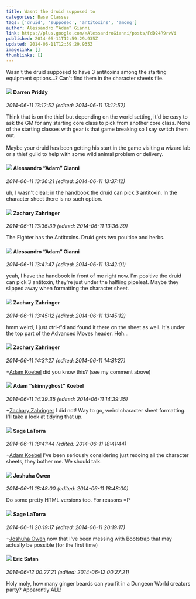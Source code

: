 ```yaml
---
title: Wasnt the druid supposed to
categories: Base Classes
tags: ['druid', 'supposed', 'antitoxins', 'among']
author: Alessandro “Adam” Gianni
link: https://plus.google.com/+AlessandroGianni/posts/FdD24R9rvVi
published: 2014-06-11T12:59:29.935Z
updated: 2014-06-11T12:59:29.935Z
imagelink: []
thumblinks: []
---
```


Wasn&#39;t the druid supposed to have 3 antitoxins among the starting equipment options...? Can&#39;t find them in the character sheets file.
<div id='comment z13iv5xx5rmgv5hur23fsfuqtz3agdrdk'>
  <h4><img src='{{site.baseurl}}//images/avatars/105875318948666656289_photo.jpg'> Darren Priddy</h4>
      <p><cite>2014-06-11 13:12:52 (edited: 2014-06-11 13:12:52)</cite></p>
        <p>Think that is on the thief but depending on the world setting, it&#39;d be easy to ask the GM for any starting core class to pick from another core class. None of the starting classes with gear is that game breaking so I say switch them out.<br /><br />Maybe your druid has been getting his start in the game visiting a wizard lab or a thief guild to help with some wild animal problem or delivery.</p>
</div>
        

<div id='comment z13iv5xx5rmgv5hur23fsfuqtz3agdrdk'>
  <h4><img src='{{site.baseurl}}//images/avatars/106679386179477817028_photo.jpg'> Alessandro “Adam” Gianni</h4>
      <p><cite>2014-06-11 13:36:21 (edited: 2014-06-11 13:37:12)</cite></p>
        <p>uh, I wasn&#39;t clear: in the handbook the druid can pick 3 antitoxin. In the character sheet there is no such option.</p>
</div>
        

<div id='comment z13iv5xx5rmgv5hur23fsfuqtz3agdrdk'>
  <h4><img src='{{site.baseurl}}//images/avatars/103904727008998081848_photo.jpg'> Zachary Zahringer</h4>
      <p><cite>2014-06-11 13:36:39 (edited: 2014-06-11 13:36:39)</cite></p>
        <p>The Fighter has the Antitoxins. Druid gets two poultice and herbs.</p>
</div>
        

<div id='comment z13iv5xx5rmgv5hur23fsfuqtz3agdrdk'>
  <h4><img src='{{site.baseurl}}//images/avatars/106679386179477817028_photo.jpg'> Alessandro “Adam” Gianni</h4>
      <p><cite>2014-06-11 13:41:47 (edited: 2014-06-11 13:42:01)</cite></p>
        <p>yeah, I have the handbook in front of me right now. I&#39;m positive the druid can pick 3 antitoxin, they&#39;re just under the halfling pipeleaf. Maybe they slipped away when formatting the character sheet.</p>
</div>
        

<div id='comment z13iv5xx5rmgv5hur23fsfuqtz3agdrdk'>
  <h4><img src='{{site.baseurl}}//images/avatars/103904727008998081848_photo.jpg'> Zachary Zahringer</h4>
      <p><cite>2014-06-11 13:45:12 (edited: 2014-06-11 13:45:12)</cite></p>
        <p>hmm weird, I just ctrl-f&#39;d and found it there on the sheet as well. It&#39;s under the top part of the Advanced Moves header. Heh...</p>
</div>
        

<div id='comment z13iv5xx5rmgv5hur23fsfuqtz3agdrdk'>
  <h4><img src='{{site.baseurl}}//images/avatars/103904727008998081848_photo.jpg'> Zachary Zahringer</h4>
      <p><cite>2014-06-11 14:31:27 (edited: 2014-06-11 14:31:27)</cite></p>
        <p><span class="proflinkWrapper"><span class="proflinkPrefix">+</span><a class="proflink" href="https://plus.google.com/112484087750169360510" oid="112484087750169360510">Adam Koebel</a></span> did you know this? (see my comment above)</p>
</div>
        

<div id='comment z13iv5xx5rmgv5hur23fsfuqtz3agdrdk'>
  <h4><img src='{{site.baseurl}}//images/avatars/112484087750169360510_photo.jpg'> Adam “skinnyghost” Koebel</h4>
      <p><cite>2014-06-11 14:39:35 (edited: 2014-06-11 14:39:35)</cite></p>
        <p><span class="proflinkWrapper"><span class="proflinkPrefix">+</span><a class="proflink" href="https://plus.google.com/103904727008998081848" oid="103904727008998081848">Zachary Zahringer</a></span> I did not! Way to go, weird character sheet formatting. I&#39;ll take a look at tidying that up.</p>
</div>
        

<div id='comment z13iv5xx5rmgv5hur23fsfuqtz3agdrdk'>
  <h4><img src='{{site.baseurl}}//images/avatars/117415966179711277938_photo.jpg'> Sage LaTorra</h4>
      <p><cite>2014-06-11 18:41:44 (edited: 2014-06-11 18:41:44)</cite></p>
        <p><span class="proflinkWrapper"><span class="proflinkPrefix">+</span><a class="proflink" href="https://plus.google.com/112484087750169360510" oid="112484087750169360510">Adam Koebel</a></span> I&#39;ve been seriously considering just redoing all the character sheets, they bother me. We should talk.</p>
</div>
        

<div id='comment z13iv5xx5rmgv5hur23fsfuqtz3agdrdk'>
  <h4><img src='{{site.baseurl}}//images/avatars/110401844879568162779_photo.jpg'> Joshuha Owen</h4>
      <p><cite>2014-06-11 18:48:00 (edited: 2014-06-11 18:48:00)</cite></p>
        <p>Do some pretty HTML versions too. For reasons =P</p>
</div>
        

<div id='comment z13iv5xx5rmgv5hur23fsfuqtz3agdrdk'>
  <h4><img src='{{site.baseurl}}//images/avatars/117415966179711277938_photo.jpg'> Sage LaTorra</h4>
      <p><cite>2014-06-11 20:19:17 (edited: 2014-06-11 20:19:17)</cite></p>
        <p><span class="proflinkWrapper"><span class="proflinkPrefix">+</span><a class="proflink" href="https://plus.google.com/110401844879568162779" oid="110401844879568162779">Joshuha Owen</a></span> now that I&#39;ve been messing with Bootstrap that may actually be possible (for the first time)</p>
</div>
        

<div id='comment z13iv5xx5rmgv5hur23fsfuqtz3agdrdk'>
  <h4><img src='{{site.baseurl}}//images/avatars/115566927224407660004_photo.jpg'> Eric Satan</h4>
      <p><cite>2014-06-12 00:27:21 (edited: 2014-06-12 00:27:21)</cite></p>
        <p>Holy moly, how many ginger beards can you fit in a Dungeon World creators party?   Apparently ALL!</p>
</div>
        